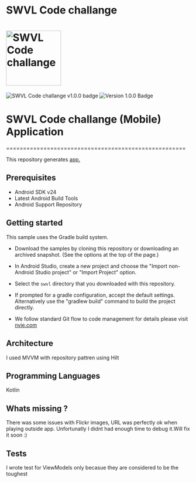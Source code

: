 # SWVL Code challange
# <img src="https://swvl.com/assets/img/swvl-logo.svg" height=150 alt="SWVL Code challange" />

![SWVL Code challange v1.0.0 badge][changelog-badge] ![Version 1.0.0 Badge][version-badge]

# SWVL Code challange (Mobile) Application
=====================================================

This repository generates [app.](https://play.google.com/store/apps/details?id=com.app.swvl&hl=en)<br />

Prerequisites
--------------

 - Android SDK v24
 - Latest Android Build Tools
 - Android Support Repository


Getting started
---------------

This sample uses the Gradle build system.

 - Download the samples by cloning this repository or downloading an archived
  snapshot. (See the options at the top of the page.)
 - In Android Studio, create a new project and choose the "Import non-Android Studio project" or
  "Import Project" option.
 - Select the `swvl` directory that you downloaded with this repository.
 - If prompted for a gradle configuration, accept the default settings.
  Alternatively use the "gradlew build" command to build the project directly.

 - We follow standard Git flow to code management for details please visit [nvie.com](https://nvie.com/posts/a-successful-git-branching-model/)


Architecture
---------------
I used MVVM with repository pattren using Hilt 


Programming Languages
---------------
Kotlin


Whats missing ?  
---------------
There was some issues with Flickr images, URL was perfectly ok when playing outside app. Unfortunatly I didnt had enough time to debug it.Will fix it soon :)


Tests  
---------------
I wrote test for ViewModels only becasue they are considered to be the toughest 

[changelog-badge]: https://img.shields.io/badge/SWVL%20Challenge%20v1.0.0-%23E05735
[license]: ./LICENSE
[rbenv]: https://github.com/rbenv/rbenv
[ruby-version]: .ruby-version
[source]: source/
[pull-request]: https://help.github.com/articles/creating-a-pull-request/
[fork]: https://help.github.com/articles/fork-a-repo/
[version-badge]: https://img.shields.io/badge/version-1.0.0-blue.svg
[license-badge]: https://img.shields.io/badge/license-MIT-blue.svg

